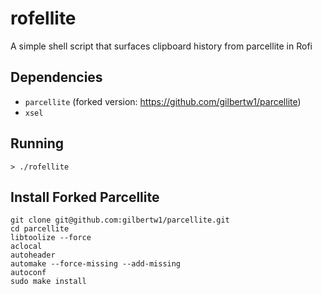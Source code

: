 # rofellite
A simple shell script that surfaces clipboard history from parcellite in Rofi

## Dependencies

- ```parcellite``` (forked version: https://github.com/gilbertw1/parcellite)
- ```xsel```

## Running

    > ./rofellite

## Install Forked Parcellite

    git clone git@github.com:gilbertw1/parcellite.git
    cd parcellite
    libtoolize --force
    aclocal
    autoheader
    automake --force-missing --add-missing
    autoconf
    sudo make install
